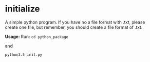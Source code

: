 # initialize
A simple python program.
If you have no a file format with .txt, please create one file, but remember, you should create a file format of .txt.

**Usage:**
Run:
<code>cd python_package</code>

and

<code>python3.5 init.py</code>
